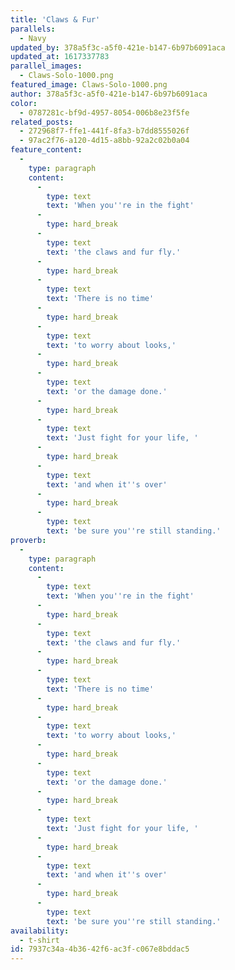 ```yaml
---
title: 'Claws & Fur'
parallels:
  - Navy
updated_by: 378a5f3c-a5f0-421e-b147-6b97b6091aca
updated_at: 1617337783
parallel_images:
  - Claws-Solo-1000.png
featured_image: Claws-Solo-1000.png
author: 378a5f3c-a5f0-421e-b147-6b97b6091aca
color:
  - 0787281c-bf9d-4957-8054-006b8e23f5fe
related_posts:
  - 272968f7-ffe1-441f-8fa3-b7dd8555026f
  - 97ac2f76-a120-4d15-a8bb-92a2c02b0a04
feature_content:
  -
    type: paragraph
    content:
      -
        type: text
        text: 'When you''re in the fight'
      -
        type: hard_break
      -
        type: text
        text: 'the claws and fur fly.'
      -
        type: hard_break
      -
        type: text
        text: 'There is no time'
      -
        type: hard_break
      -
        type: text
        text: 'to worry about looks,'
      -
        type: hard_break
      -
        type: text
        text: 'or the damage done.'
      -
        type: hard_break
      -
        type: text
        text: 'Just fight for your life, '
      -
        type: hard_break
      -
        type: text
        text: 'and when it''s over'
      -
        type: hard_break
      -
        type: text
        text: 'be sure you''re still standing.'
proverb:
  -
    type: paragraph
    content:
      -
        type: text
        text: 'When you''re in the fight'
      -
        type: hard_break
      -
        type: text
        text: 'the claws and fur fly.'
      -
        type: hard_break
      -
        type: text
        text: 'There is no time'
      -
        type: hard_break
      -
        type: text
        text: 'to worry about looks,'
      -
        type: hard_break
      -
        type: text
        text: 'or the damage done.'
      -
        type: hard_break
      -
        type: text
        text: 'Just fight for your life, '
      -
        type: hard_break
      -
        type: text
        text: 'and when it''s over'
      -
        type: hard_break
      -
        type: text
        text: 'be sure you''re still standing.'
availability:
  - t-shirt
id: 7937c34a-4b36-42f6-ac3f-c067e8bddac5
---
```


